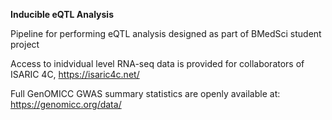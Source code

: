 **Inducible eQTL Analysis**

Pipeline for performing eQTL analysis designed as part of BMedSci student project

Access to inidvidual level RNA-seq data is provided for collaborators of ISARIC 4C, https://isaric4c.net/ 

Full GenOMICC GWAS summary statistics are openly available at: https://genomicc.org/data/
